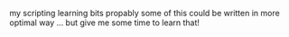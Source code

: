 my scripting learning bits
propably some of this could be written in more optimal way ... but give me some time to learn that!

